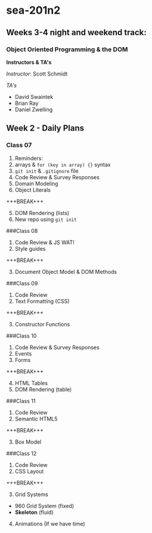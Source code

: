 # sea-201n2
## Weeks 3-4 night and weekend track:
### Object Oriented Programming & the DOM
**Instructors & TA's**

*Instructor*: Scott Schmidt

*TA's*
- David Swaintek
- Brian Ray
- Daniel Zwelling

## Week 2 - Daily Plans
### Class 07
1. Reminders:
  1. arrays & `for (key in array) {}` syntax
  2. `git init` & `.gitignore` file
2. Code Review & Survey Responses
3. Domain Modeling
4. Object Literals

+++BREAK+++

5. DOM Rendering (lists)
6. New repo using `git init`

###Class 08
1. Code Review & JS WAT!
2. Style guides

+++BREAK+++

3. Document Object Model & DOM Methods

###Class 09
1. Code Review
2. Text Formatting (CSS)

+++BREAK+++

3. Constructor Functions

###Class 10
1. Code Review & Survey Responses
2. Events
3. Forms

+++BREAK+++

4. HTML Tables
5. DOM Rendering (table)

###Class 11
1. Code Review
2. Semantic HTML5

+++BREAK+++

3. Box Model

###Class 12
1. Code Review
2. CSS Layout

+++BREAK+++

3. Grid Systems
  - 960 Grid System (fixed)
  - **Skeleton** (fluid)
4. Animations (If we have time)
